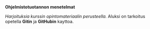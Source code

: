 **Ohjelmistotuotannon menetelmat**

*Harjoituksia kurssin opintomateriaalin perusteella.*
Aluksi on tarkoitus opetella **Gitin** ja **GitHubin** kayttoa.
